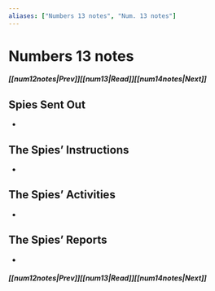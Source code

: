 ```yaml
---
aliases: ["Numbers 13 notes", "Num. 13 notes"]
---
```

# Numbers 13 notes
##### <span class=arrow-left></span>[[num12notes|Prev]]<span class=navigation-separator></span>[[num13|Read]]<span class=navigation-separator></span>[[num14notes|Next]]<span class=arrow-right></span>
## Spies Sent Out
- 
## The Spies’ Instructions
- 
## The Spies’ Activities
- 
## The Spies’ Reports
- 
##### <span class=arrow-left></span>[[num12notes|Prev]]<span class=navigation-separator></span>[[num13|Read]]<span class=navigation-separator></span>[[num14notes|Next]]<span class=arrow-right></span>